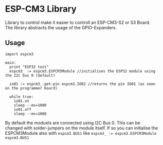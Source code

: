 # ESP-CM3 Library
Library to control make it easier to controll an ESP-CM3-S2 or S3 Board. The library abstracts the usage of the GPIO-Expanders.

## Usage
```
import espcm3

main:
  print "ESP32 toit"
  espcm3_ := espcm3.ESPCM3Module //initialises the ESP32 module using the I2C bus 0 (default)

  io01 := espcm3_.get-pin espcm3.IO02 //returns the pin IO01 (as seen on the programmer board)

  while true:
    io01.on
    sleep --ms=1000
    io01.off
    sleep --ms=1000
```

By default the moduels are connected using I2C Bus 0. This can be changed with solder-jumpers on the module itself. If so you can initialise the ESPCM3Module also with `espcm3.BUS1` like `espcm3_ := espcm3.ESPCM3Module espcm3.BUS1`